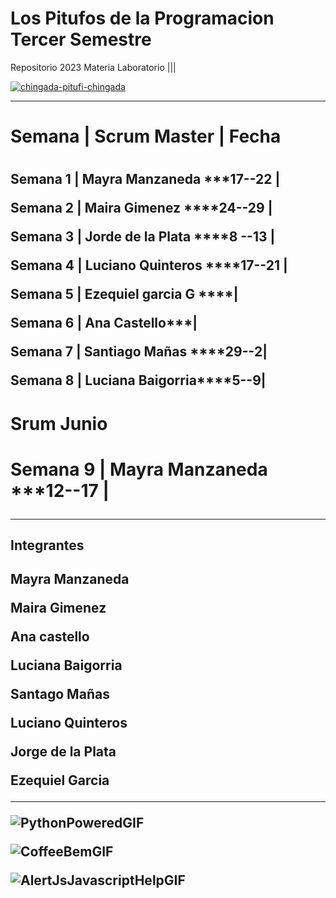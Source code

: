 # Los Pitufos de la Programacion Tercer Semestre
Repositorio 2023 Materia Laboratorio |||



<div img>
 <a href='https://postimages.org/' target='_blank'><img src='https://i.postimg.cc/MZNCKhsC/chingada-pitufi-chingada.gif' border='0' alt='chingada-pitufi-chingada'/></a>
</div>







___________________________________________________________________________________________________________________________________________________


<H1>Semana |  Scrum Master | Fecha <H1>
<h2>  
 
Semana 1 |   Mayra Manzaneda  ***17--22  |
   
Semana 2 |   Maira Gimenez  ****24--29   |
   
Semana 3 | Jorde de la Plata  ****8 --13 |
   
Semana 4 | Luciano Quinteros ****17--21  |
   
Semana 5 | Ezequiel garcia G  ****|
   
Semana 6 | Ana Castello***|
   
Semana 7 | Santiago Mañas ****29--2|
   
Semana 8 | Luciana Baigorria****5--9|
  
  <h1> Srum Junio <h1>
    
Semana 9 | Mayra Manzaneda ***12--17 |  
  
    
   _______________________________________________________________________________________________________________________________________________________________ 

<h2>Integrantes<h2>
 
   Mayra Manzaneda
   
   Maira Gimenez
   
   Ana castello
   
   Luciana Baigorria
   
   Santago Mañas
   
   Luciano Quinteros
   
   Jorge de la Plata
   
   Ezequiel Garcia
__________________________________________________________________________________________________________________________________________________________
  
  ![PythonPoweredGIF](https://github.com/CodeSystem2022/Los-Pitufos_Tercer_Semestre/assets/92487756/badc3633-d08a-4421-b2de-404112519041)
  
![CoffeeBemGIF](https://github.com/CodeSystem2022/Los-Pitufos_Tercer_Semestre/assets/92487756/fea91a66-da52-4958-ae1d-a549e1f573de)

 ![AlertJsJavascriptHelpGIF](https://github.com/CodeSystem2022/Los-Pitufos_Tercer_Semestre/assets/92487756/1f37c023-d94f-4671-bb9c-3d75f0fee4f2)
                                                                                                                     




